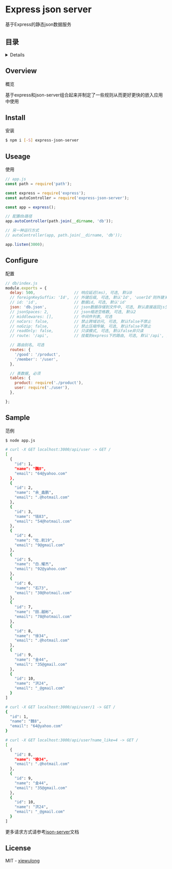 # Express json server

基于Express的静态json数据服务

## 目录

<details>

* [概览](#overview)
* [安装](#install)
* [使用](#useage)
* [配置](#configure)
* [范例](#sample)
* [License](#license)

</details>

## Overview

概览

基于express和json-server组合起来并制定了一些规则从而更好更快的嵌入应用中使用

## Install

安装

```bash
$ npm i [-S] express-json-server
```

## Useage

使用

```js
// app.js
const path = require('path');

const express = require('express');
const autoController = require('express-json-server');

const app = express();

// 配置db路径
app.autoController(path.join(__dirname, 'db'));

// 另一种运行方式
// autoController(app, path.join(__dirname, 'db'));

app.listen(3000);
```

## Configure

配置

```js
// db/index.js
module.exports = {
  delay: 500,                 // 响应延迟(ms), 可选, 默认0
  // foreignKeySuffix: 'Id',  // 外键后缀, 可选, 默认'Id', 'userId'则外键关联user表的id,
  // id: 'id',                // 数据id, 可选, 默认'id'
  json: 'db.json',            // json数据存储到文件中, 可选, 默认直接返回js生成的动态数据
  // jsonSpaces: 2,           // json缩进空格数, 可选, 默认2
  // middlewares: [],         // 中间件列表, 可选
  // noCors: false,           // 禁止跨域访问, 可选, 默认false不禁止
  // noGzip: false,           // 禁止压缩传输, 可选, 默认false不禁止
  // readOnly: false,         // 只读模式, 可选, 默认false非只读
  // route: '/api',           // 挂载到express下的路由, 可选, 默认'/api', 则访问路径为'/api/${table}'

  // 路由别名, 可选
  routes: {
    '/good': '/product',
    '/member': '/user',
  },

  // 表数据, 必须
  tables: {
    product: require('./product'),
    user: require('./user'),
  },

};
```

## Sample

范例

```bash
$ node app.js

# curl -X GET localhost:3000/api/user -> GET /
[
  {
    "id": 1,
    "name": "魏8",
    "email": "64@yahoo.com"
  },
  {
    "id": 2,
    "name": "余_鑫鹏",
    "email": ".@hotmail.com"
  },
  {
    "id": 3,
    "name": "钱83",
    "email": "54@hotmail.com"
  },
  {
    "id": 4,
    "name": "杜.航19",
    "email": "9@gmail.com"
  },
  {
    "id": 5,
    "name": "白.耀杰",
    "email": "92@yahoo.com"
  },
  {
    "id": 6,
    "name": "石73",
    "email": "30@hotmail.com"
  },
  {
    "id": 7,
    "name": "田.越彬",
    "email": "78@hotmail.com"
  },
  {
    "id": 8,
    "name": "徐34",
    "email": ".@hotmail.com"
  },
  {
    "id": 9,
    "name": "金44",
    "email": "35@gmail.com"
  },
  {
    "id": 10,
    "name": "洪24",
    "email": "_@gmail.com"
  }
]

# curl -X GET localhost:3000/api/user/1 -> GET /
{
  "id": 1,
  "name": "魏8",
  "email": "64@yahoo.com"
}

# curl -X GET localhost:3000/api/user?name_like=4 -> GET /
[
  {
    "id": 8,
    "name": "徐34",
    "email": ".@hotmail.com"
  },
  {
    "id": 9,
    "name": "金44",
    "email": "35@gmail.com"
  },
  {
    "id": 10,
    "name": "洪24",
    "email": "_@gmail.com"
  }
]
```

更多请求方式请参考[json-server](https://github.com/typicode/json-server#routes)文档

## License

MIT - [xiewulong](https://github.com/xiewulong)
